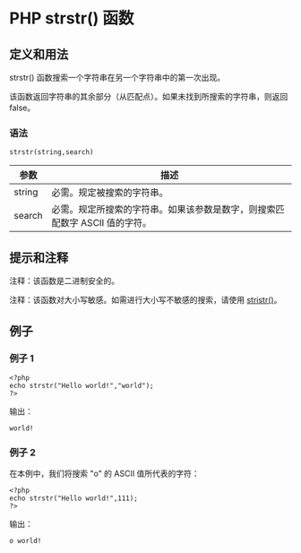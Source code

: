 # PHP strstr() 函数



## 定义和用法

strstr() 函数搜索一个字符串在另一个字符串中的第一次出现。

该函数返回字符串的其余部分（从匹配点）。如果未找到所搜索的字符串，则返回 false。

### 语法

```
strstr(string,search)
```

| 参数 | 描述 |
| --- | --- |
| string | 必需。规定被搜索的字符串。 |
| search | 必需。规定所搜索的字符串。如果该参数是数字，则搜索匹配数字 ASCII 值的字符。 |

## 提示和注释

注释：该函数是二进制安全的。

注释：该函数对大小写敏感。如需进行大小写不敏感的搜索，请使用 [stristr()](/php/func_string_stristr.asp "PHP stristr() 函数")。

## 例子

### 例子 1

```
<?php
echo strstr("Hello world!","world");
?>
```

输出：

```
world!
```

### 例子 2

在本例中，我们将搜索 "o" 的 ASCII 值所代表的字符：

```
<?php
echo strstr("Hello world!",111);
?>
```

输出：

```
o world!
```



